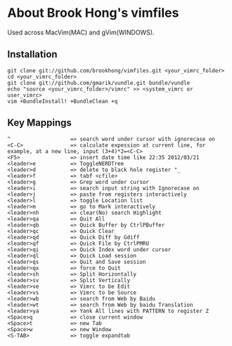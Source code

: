 # About Brook Hong's vimfiles

Used across MacVim(MAC) and gVim(WINDOWS).

## Installation

    git clone git://github.com/brookhong/vimfiles.git <your_vimrc_folder>
    cd <your_vimrc_folder>
    git clone git://github.com/gmarik/vundle.git bundle/vundle
    echo "source <your_vimrc_folder>/vimrc" >> <system_vimrc or user_vimrc>
    vim +BundleInstall! +BundleClean +q

## Key Mappings

    ^                   => search word under cursor with ignorecase on
    <C-C>               => calculate expession at current line, for example, at a new line, input (3+4)*2=<C-C>
    <F5>                => insert date time like 22:35 2012/03/21
    <leader>e           => ToggleNERDTree
    <leader>d           => delete to black hole register "_
    <leader>f           => tabf <cfile>
    <leader>g           => Grep word under cursor
    <leader>i           => search input string with Ignorecase on
    <leader>j           => paste from registers interactively
    <leader>l           => toggle Location list
    <leader>m           => go to Mark interactively
    <leader>nh          => clear(No) search Highlight
    <leader>qa          => Quit All
    <leader>qb          => Quick Buffer by CtrlPBuffer
    <leader>qc          => Quick Clear
    <leader>qd          => Quick Diff by Gdiff
    <leader>qf          => Quick File by CtrlPMRU
    <leader>qi          => Quick Index word under cursor
    <leader>ql          => Quick Load session
    <leader>qs          => Quit and Save session
    <leader>qx          => force to Quit
    <leader>sh          => Split Horizontally
    <leader>sv          => Split Vertically
    <leader>ve          => Vimrc to be Edit
    <leader>vs          => Vimrc to be Source
    <leader>wb          => search from Web by Baidu
    <leader>wt          => search from Web by baidu Translation
    <leader>ya          => Yank All lines with PATTERN to register Z
    <Space>q            => close current window
    <Space>t            => new Tab
    <Space>w            => new Window
    <S-TAB>             => toggle expandtab
